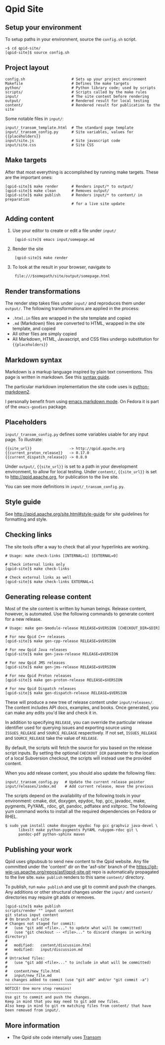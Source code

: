 # Qpid Site

## Setup your environment

To setup paths in your environment, source the `config.sh` script.

    ~$ cd qpid-site/
    [qpid-site]$ source config.sh

## Project layout

    config.sh                     # Sets up your project environment
    Makefile                      # Defines the make targets
    python/                       # Python library code; used by scripts
    scripts/                      # Scripts called by the make rules
    input/                        # The site content before rendering
    output/                       # Rendered result for local testing
    content/                      # Rendered result for publication to the site

Some notable files in `input/`:

    input/_transom_template.html  # The standard page template
    input/_transom_config.py      # Site variables, values for {{placeholders}}
    input/site.js                 # Site javascript code
    input/site.css                # Site CSS

## Make targets

After that most everything is accomplished by running make targets.
These are the important ones:

    [qpid-site]$ make render      # Renders input/* to output/
    [qpid-site]$ make clean       # Removes output/
    [qpid-site]$ make publish     # Renders input/* to content/ in preparation
                                  # for a live site update

## Adding content

1. Use your editor to create or edit a file under `input/`

        [qpid-site]$ emacs input/somepage.md

2. Render the site

        [qpid-site]$ make render

3. To look at the result in your browser, navigate to

        file:///$somepath/site/output/somepage.html

## Render transformations

The render step takes files under `input/` and reproduces them under
`output/`.  The following transformations are applied in the process:

 - `.html.in` files are wrapped in the site template and copied
 - `.md` (Markdown) files are converted to HTML, wrapped in the site
   template, and copied
 - All other files are simply copied
 - All Markdown, HTML, Javascript, and CSS files undergo substitution
   for `{{placeholders}}`

## Markdown syntax

Markdown is a markup language inspired by plain text conventions.
This page is written in markdown.  See this [syntax guide][syntax].

The particular markdown implementation the site code uses is
[python-markdown2][markdown2].

I personally benefit from using [emacs markdown mode][emacs].  On
Fedora it is part of the `emacs-goodies` package.

[syntax]: http://daringfireball.net/projects/markdown/syntax
[markdown2]: https://github.com/trentm/python-markdown2
[emacs]:  http://jblevins.org/projects/markdown-mode/

## Placeholders

`input/_transom_config.py` defines some variables usable for any input
page.  To illustrate:

    {{site_url}}                 -> http://qpid.apache.org
    {{current_proton_release}}   -> 0.17.0
    {{current_dispatch_release}} -> 0.8.0

Under `output/`, `{{site_url}}` is set to a path in your development
environment, to allow for local testing.  Under `content/`,
`{{site_url}}` is set to <http://qpid.apache.org>, for publication to
the live site.

You can see more definitions in `input/_transom_config.py`.

## Style guide

See <http://qpid.apache.org/site.html#style-guide> for site guidelines
for formatting and style.

## Checking links

The site tools offer a way to check that all your hyperlinks are
working.

    # Usage: make check-links [INTERNAL=1] [EXTERNAL=0]

    # Check internal links only
    [qpid-site]$ make check-links

    # Check external links as well
    [qpid-site]$ make check-links EXTERNAL=1

## Generating release content

Most of the site content is written by human beings.  Release content,
however, is automated.  Use the following commands to generate content
for a new release.

    # Usage: make gen-$module-release RELEASE=$VERSION [CHECKOUT_DIR=$DIR]

    # For new Qpid C++ releases
    [qpid-site]$ make gen-cpp-release RELEASE=$VERSION

    # For new Qpid Java releases
    [qpid-site]$ make gen-java-release RELEASE=$VERSION

    # For new Qpid JMS releases
    [qpid-site]$ make gen-jms-release RELEASE=$VERSION

    # For new Qpid Proton releases
    [qpid-site]$ make gen-proton-release RELEASE=$VERSION

    # For new Qpid Dispatch releases
    [qpid-site]$ make gen-dispatch-release RELEASE=$VERSION

These will produce a new tree of release content under
`input/releases/`.  The content includes API docs, examples, and
books.  Once generated, you can make any edits you'd like and check it
in.

In addition to specifying `RELEASE`, you can override the particular
release identifier used for querying issues and exporting source using
`ISSUES_RELEASE` and `SOURCE_RELEASE` respectively.  If not set,
`ISSUES_RELEASE` and `SOURCE_RELEASE` take the value of `RELEASE`.

By default, the scripts will fetch the source for you based on the
release script inputs.  By setting the optional `CHECKOUT_DIR`
parameter to the location of a local Subversion checkout, the scripts
will instead use the provided content.

When you add release content, you should also update the following
files:

    input/_transom_config.py   # Update the current release pointer
    input/releases/index.md    # Add current release, move the previous

The scripts depend on the availability of the following tools in your
environment: cmake, dot, doxygen, epydoc, fop, gcc, javadoc, make,
pygments, PyYAML, rdoc, git, pandoc, pdflatex and xsltproc.  The
following yum command works to install all the required dependencies
on Fedora or RHEL.

    $ sudo yum install cmake doxygen epydoc fop gcc graphviz java-devel \
          libxslt make python-pygments PyYAML rubygem-rdoc git \
          pandoc-pdf python-sphinx maven

## Publishing your work

Qpid uses gitpubsub to send new content to the Qpid website.  Any file
committed under the 'content' dir on the 'asf-site' branch of the
https://git-wip-us.apache.org/repos/asf/qpid-site.git repo is
automatically propagated to the live site.  `make publish` renders to
this same `content/` directory.

To publish, run `make publish` and use git to commit and push the
changes.  Any additions or other structural changes under the `input/` and
`content/` directories may require git adds or removes.

    [qpid-site]$ make publish
    scripts/render "" input content
    git status input content
    # On branch asf-site
    # Changes not staged for commit:
    #   (use "git add <file>..." to update what will be committed)
    #   (use "git checkout -- <file>..." to discard changes in working directory)
    #
    #	modified:   content/discussion.html
    #	modified:   input/discussion.md
    #
    # Untracked files:
    #   (use "git add <file>..." to include in what will be committed)
    #
    #	content/new_file.html
    #	input/new_file.md
    no changes added to commit (use "git add" and/or "git commit -a")
    ~~~~~~~~~~~~~~~~~~~~~~~~~~~~~~
    NOTICE! One more step remains!
    ~~~~~~~~~~~~~~~~~~~~~~~~~~~~~~
    Use git to commit and push the changes.
    Keep in mind that you may need to git add new files.
    Also keep in mind to git rm matching files from content/ that have been removed from input/.

## More information

 - The Qpid site code internally uses
   [Transom](http://www.ssorj.net/projects/transom.html)
